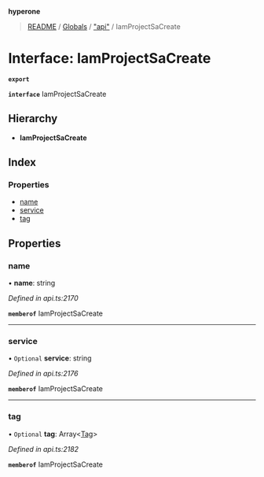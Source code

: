 **hyperone**

> [README](../README.md) / [Globals](../globals.md) / ["api"](../modules/_api_.md) / IamProjectSaCreate

# Interface: IamProjectSaCreate

**`export`** 

**`interface`** IamProjectSaCreate

## Hierarchy

* **IamProjectSaCreate**

## Index

### Properties

* [name](_api_.iamprojectsacreate.md#name)
* [service](_api_.iamprojectsacreate.md#service)
* [tag](_api_.iamprojectsacreate.md#tag)

## Properties

### name

•  **name**: string

*Defined in api.ts:2170*

**`memberof`** IamProjectSaCreate

___

### service

• `Optional` **service**: string

*Defined in api.ts:2176*

**`memberof`** IamProjectSaCreate

___

### tag

• `Optional` **tag**: Array\<[Tag](_api_.tag.md)>

*Defined in api.ts:2182*

**`memberof`** IamProjectSaCreate
